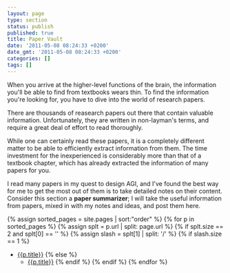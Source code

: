 ```yaml
---
layout: page
type: section
status: publish
published: true
title: Paper Vault
date: '2011-05-08 08:24:33 +0200'
date_gmt: '2011-05-08 08:24:33 +0200'
categories: []
tags: []
---
```


When you arrive at the higher-level functions of the brain, the information you'll be able to find from textbooks wears thin. To find the information you're looking for, you have to dive into the world of research papers.

There are thousands of reasearch papers out there that contain valuable information. Unfortunately, they are written in non-layman's terms, and require a great deal of effort to read thoroughly. 

While one can certainly read these papers, it is a completely different matter to be able to efficiently extract information from them. The time investment for the inexperienced is considerably more than that of a textbook chapter, which has already extracted the information of many papers for you. 

I read many papers in my quest to design AGI, and I've found the best way for me to get the most out of them is to take detailed notes on their content. Consider this section a **paper summarizer**; I will take the useful information from papers, mixed in with my notes and ideas, and post them here.



{% assign sorted_pages = site.pages | sort:"order" %}
{% for p in sorted_pages %}
   {% assign splt = p.url | split: page.url %}
   {% if splt.size == 2 and splt[0] == '' %}
      {% assign slash = splt[1] | split: '/' %}
{% if slash.size == 1 %}      
- <a class="page-link" href="{{p.url | prepend: site.baseurl}}">{{p.title}}</a>
{% else %}
   - <a class="page-link" href="{{p.url | prepend: site.baseurl}}">{{p.title}}</a>
{% endif %}
   {% endif %}
{% endfor %}